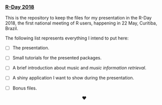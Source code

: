 ### [R-Day 2018](http://rday.leg.ufpr.br/)

This is the repository to keep the files for my
presentation in the R-Day 2018, the first national meeting of R users,
happening in 22 May, Curitiba, Brazil. 

The following list represents everything I intend to put here:

- [ ] The presentation. 
- [ ] Small tutorials for the presented packages. 
- [ ] A brief introduction about music and *music information
retrieval*. 
- [ ] A shiny application I want to show during the presentation. 
- [ ] Bonus files.


<center> <p> &hearts; <p> </center> 